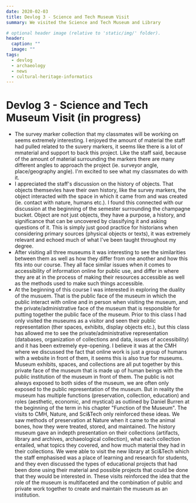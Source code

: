 ```yaml
---
date: 2020-02-03
title: Devlog 3 - Science and Tech Museum Visit
summary: We visited the Science and Tech Museum and Library

# optional header image (relative to 'static/img/' folder).
header:
  caption: ""
  image: ""
tags:
  - devlog
  - archaeology
  - news
  - cultural-heritage-informatics
---
```


# Devlog 3 - Science and Tech Museum Visit (in progress)

* The survey marker collection that my classmates will be working on seems extremely interesting. I enjoyed the amount of material the staff had pulled related to the suvery markers, it seems like there is a lot of mmaterial and support to back this project. Like the staff said, because of the amount of material surrounding the markers there are many different angles to approach the project (ie. surveyor angle, place/geography angle). I'm excited to see what my classmates do with it.  
* I appreciated the staff's discussion on the history of objects. That objects themsevles have their own history, like the survey markers, the object interacted with the space in which it came from and was created (ie. contact with nature, humans etc.). I found this connected with our discussion at the beginning of the semester surrounding the champagne bucket. Object are not just objects, they have a purpose, a history, and significance that can be uncovered by classifying it and asking questions of it. This is simply just good practice for historians when considering primary sources (physical objects or texts), it was extremely relevant and echoed much of what I've been taught throughout my degree. 
* After visiting all three museums it was interesting to see the similarities between them as well as how they differ from one another and how this fits into our course. They all face similar issues when it comes to accessibility of information online for public use, and differ in where they are at in the process of making their resources accessible as well as the methods used to make such things accessible. 
* At the beginning of this course I was interested in exploring the duality of the musuem. That is the public face of the museum in which the public interact with online and in person when visiting the museum, and the private/administrative face of the museum that is responsible for putting together the public face of the museum. Prior to this class I had only visited the museums as a visitor and seen their public representation (ther spaces, exhibits, display objects etc.), but this class has allowed me to see the private/administrative representation (databases, organization of collections and data, issues of accessibility) and it has been extremely eye-opening. I believe it was at the CMH where we discussed the fact that online work is just a group of humans with a website in front of them, it seems this is also true for museums. Museum exhibits, spaces, and collections are all put together by this private face of the museum that is made up of human beings with the public institution of the museum in front of them. The public is not always exposed to both sides of the museum, we are often only exposed to the public representation of the museum. But in reality the museum has multiple functions (preservation, collection, education) and roles (aesthetic, economic, and mystical) as outlined by Daniel Burren at the beginning of the term in his chapter "Function of the Museum". The visits to CMH, Nature, and Sci&Tech only reinforced these ideas. We saw methods of preservation at Nature when it came to the animal bones, how they were treated, stored, and maintained. The history museum gave an indepth presentation on their collections (artifacts, library and archives, archaeological collection), what each collection entailed, what topics they covered, and how much material they had in their collections. We were able to visit the new library at Sci&Tech which the staff emphasised was a place of learning and research for students, and they even discussed the types of educational projects that had been done using their material and possible projects that could be done that they would be interested in. These visits reinforced the idea that the role of the museum is multifaceted and the combination of public and private work together to create and maintain the museum as an institution. 
